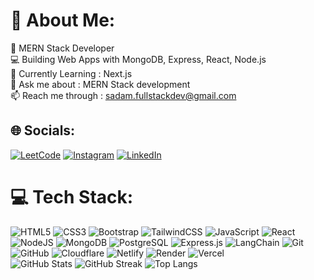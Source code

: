 # 💫 About Me:
🚀 MERN Stack Developer  <br>💻 Building Web Apps with MongoDB, Express, React, Node.js  <br>🌱 Currently Learning : Next.js <br>💬 Ask me about : MERN Stack development  <br>📫 Reach me through : sadam.fullstackdev@gmail.com


## 🌐 Socials:
[![LeetCode](https://img.shields.io/badge/LeetCode-%23FFA116.svg?logo=leetcode&logoColor=white)](https://leetcode.com/u/sadam_muneer/) 
[![Instagram](https://img.shields.io/badge/Instagram-%23E4405F.svg?logo=Instagram&logoColor=white)](https://instagram.com/https://www.instagram.com/sadam_muneer) [![LinkedIn](https://img.shields.io/badge/LinkedIn-%230077B5.svg?logo=linkedin&logoColor=white)](https://linkedin.com/in/https://www.linkedin.com/in/muhammad-sadam-muneer) 


# 💻 Tech Stack:
![HTML5](https://img.shields.io/badge/html5-%23E34F26.svg?style=for-the-badge&logo=html5&logoColor=white) 
![CSS3](https://img.shields.io/badge/css3-%231572B6.svg?style=for-the-badge&logo=css3&logoColor=white) 
![Bootstrap](https://img.shields.io/badge/bootstrap-%238511FA.svg?style=for-the-badge&logo=bootstrap&logoColor=white) 
![TailwindCSS](https://img.shields.io/badge/tailwindcss-%2338B2AC.svg?style=for-the-badge&logo=tailwind-css&logoColor=white) 
![JavaScript](https://img.shields.io/badge/javascript-%23323330.svg?style=for-the-badge&logo=javascript&logoColor=%23F7DF1E) 
![React](https://img.shields.io/badge/react-%2320232a.svg?style=for-the-badge&logo=react&logoColor=%2361DAFB) 
![NodeJS](https://img.shields.io/badge/node.js-6DA55F?style=for-the-badge&logo=node.js&logoColor=white) 
![MongoDB](https://img.shields.io/badge/MongoDB-%234ea94b.svg?style=for-the-badge&logo=mongodb&logoColor=white) 
![PostgreSQL](https://img.shields.io/badge/postgresql-%23316192.svg?style=for-the-badge&logo=postgresql&logoColor=white)
![Express.js](https://img.shields.io/badge/express.js-%23404d59.svg?style=for-the-badge&logo=express&logoColor=%2361DAFB) 
![LangChain](https://img.shields.io/badge/LangChain-%23000000.svg?style=for-the-badge&logo=chainlink&logoColor=white)
![Git](https://img.shields.io/badge/git-%23F05033.svg?style=for-the-badge&logo=git&logoColor=white) 
![GitHub](https://img.shields.io/badge/github-%23121011.svg?style=for-the-badge&logo=github&logoColor=white) 
![Cloudflare](https://img.shields.io/badge/Cloudflare-F38020?style=for-the-badge&logo=Cloudflare&logoColor=white) 
![Netlify](https://img.shields.io/badge/netlify-%23000000.svg?style=for-the-badge&logo=netlify&logoColor=#00C7B7) 
![Render](https://img.shields.io/badge/Render-%2346E3B7.svg?style=for-the-badge&logo=render&logoColor=white) 
![Vercel](https://img.shields.io/badge/vercel-%23000000.svg?style=for-the-badge&logo=vercel&logoColor=white)
<br/>
![GitHub Stats](https://github-readme-stats-sigma-five.vercel.app/api?username=sadam-codes&theme=dark&count_private=true)
![GitHub Streak](https://streak-stats.demolab.com/?user=sadam-codes&theme=dark)
![Top Langs](https://github-readme-stats-sigma-five.vercel.app/api/top-langs/?username=sadam-codes&theme=dark&hide_border=false&include_all_commits=true&count_private=true&layout=compact&v=5)





